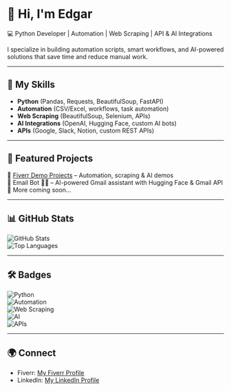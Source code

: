 # 👋 Hi, I'm Edgar  

💻 Python Developer | Automation | Web Scraping | API & AI Integrations  

I specialize in building automation scripts, smart workflows, and AI-powered solutions that save time and reduce manual work.  

---

## 🚀 My Skills
- **Python** (Pandas, Requests, BeautifulSoup, FastAPI)  
- **Automation** (CSV/Excel, workflows, task automation)  
- **Web Scraping** (BeautifulSoup, Selenium, APIs)  
- **AI Integrations** (OpenAI, Hugging Face, custom AI bots)  
- **APIs** (Google, Slack, Notion, custom REST APIs)  

---

## 📂 Featured Projects
🔹 [Fiverr Demo Projects](https://github.com/fued1011-2/fiverr-demo-projects) – Automation, scraping & AI demos  
🔹 Email Bot 🤖📨 – AI-powered Gmail assistant with Hugging Face & Gmail API  
🔹 More coming soon...  

---

## 📊 GitHub Stats
![GitHub Stats](https://github-readme-stats.vercel.app/api?username=fued1011-2&show_icons=true&theme=tokyonight)  
![Top Languages](https://github-readme-stats.vercel.app/api/top-langs/?username=fued1011-2&layout=compact&theme=tokyonight)  

---

## 🛠️ Badges
![Python](https://img.shields.io/badge/Python-3776AB?style=for-the-badge&logo=python&logoColor=white)  
![Automation](https://img.shields.io/badge/Automation-00ADD8?style=for-the-badge&logo=zapier&logoColor=white)  
![Web Scraping](https://img.shields.io/badge/Web%20Scraping-FF6F00?style=for-the-badge&logo=selenium&logoColor=white)  
![AI](https://img.shields.io/badge/AI-FF4088?style=for-the-badge&logo=openai&logoColor=white)  
![APIs](https://img.shields.io/badge/API-005571?style=for-the-badge&logo=fastapi&logoColor=white)  

---

## 🌍 Connect
- Fiverr: [My Fiverr Profile](https://www.fiverr.com/xdisslike)  
- LinkedIn: [My LinkedIn Profile](https://www.linkedin.com/in/edgar-fuchs-1421a0384/)  
